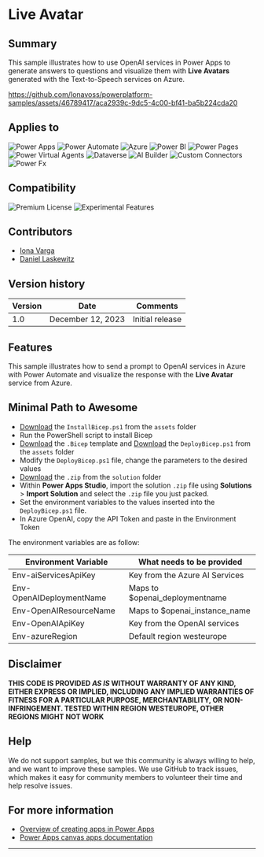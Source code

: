 # Live Avatar

## Summary

This sample illustrates how to use OpenAI services in Power Apps to generate answers to questions and visualize them with **Live Avatars** generated with the Text-to-Speech services on Azure.

https://github.com/Ionavoss/powerplatform-samples/assets/46789417/aca2939c-9dc5-4c00-bf41-ba5b224cda20

## Applies to

![Power Apps](https://img.shields.io/badge/Power%20Apps-Yes-green "Yes")
![Power Automate](https://img.shields.io/badge/Power%automate-Yes-green "Yes")
![Azure](https://img.shields.io/badge/Azure-Yes-green "Yes")
![Power BI](https://img.shields.io/badge/Power%20BI-No-red "No")
![Power Pages](https://img.shields.io/badge/Power%20Pages-No-red "No")
![Power Virtual Agents](https://img.shields.io/badge/Power%20Virtual%20Agents-No-red "No")
![Dataverse](https://img.shields.io/badge/Dataverse-No-red "No")
![AI Builder](https://img.shields.io/badge/AI%20Builder-No-red "No")
![Custom Connectors](https://img.shields.io/badge/Custom%20Connectors-No-red "No")
![Power Fx](https://img.shields.io/badge/Power%20Fx-No-red "No")

## Compatibility

![Premium License](https://img.shields.io/badge/Premium%20License-Required-green.svg "Premium license required")
![Experimental Features](https://img.shields.io/badge/Experimental%20Features-Yes-green.svg "Does rely on experimental features")

## Contributors

- [Iona Varga](https://github.com/Ionavoss)
- [Daniel Laskewitz](https://github.com/laskewitz)

## Version history

Version|Date|Comments
-------|----|--------
1.0|December 12, 2023|Initial release

## Features

This sample illustrates how to send a prompt to OpenAI services in Azure with Power Automate and visualize the response with the **Live Avatar** service from Azure. 

## Minimal Path to Awesome

* [Download](./assets/InstallBicep.ps1) the `InstallBicep.ps1` from the `assets` folder
* Run the PowerShell script to install Bicep
* [Download](./assets/live-avatar.bicep) the `.Bicep` template and [Download](./assets/DeployBicep.ps1) the `DeployBicep.ps1` from the `assets` folder
* Modify the `DeployBicep.ps1` file, change the parameters to the desired values 
* [Download](./solution/LiveAvatar_1_0_0_1.zip) the `.zip` from the `solution` folder
* Within **Power Apps Studio**, import the solution `.zip` file using **Solutions** > **Import Solution** and select the `.zip` file you just packed.
* Set the environment variables to the values inserted into the `DeployBicep.ps1` file.
* In Azure OpenAI, copy the API Token and paste in the Environment Token

The environment variables are as follow:

| Environment Variable     | What needs to be provided      |
|--------------------------|--------------------------------|
| Env-aiServicesApiKey     | Key from the Azure AI Services |
| Env-OpenAIDeploymentName | Maps to $openai_deploymentname |
| Env-OpenAIResourceName   | Maps to $openai_instance_name  |
| Env-OpenAIApiKey         | Key from the OpenAI services   |
| Env-azureRegion          | Default region westeurope      |

## Disclaimer

**THIS CODE IS PROVIDED *AS IS* WITHOUT WARRANTY OF ANY KIND, EITHER EXPRESS OR IMPLIED, INCLUDING ANY IMPLIED WARRANTIES OF FITNESS FOR A PARTICULAR PURPOSE, MERCHANTABILITY, OR NON-INFRINGEMENT. TESTED WITHIN REGION WESTEUROPE, OTHER REGIONS MIGHT NOT WORK**

## Help

We do not support samples, but we this community is always willing to help, and we want to improve these samples. We use GitHub to track issues, which makes it easy for  community members to volunteer their time and help resolve issues.

## For more information

* [Overview of creating apps in Power Apps](https://docs.microsoft.com/powerapps/maker/)
* [Power Apps canvas apps documentation](https://docs.microsoft.com/powerapps/maker/canvas-apps/)

---
